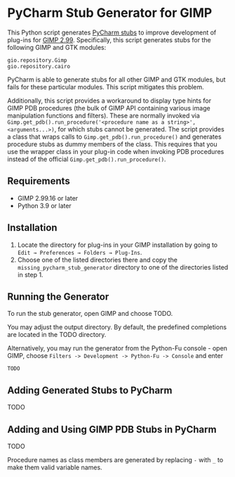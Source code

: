 # PyCharm Stub Generator for GIMP

This Python script generates [PyCharm stubs](https://www.jetbrains.com/help/pycharm/stubs.html) to improve development of plug-ins for [GIMP 2.99](https://www.gimp.org/downloads/devel/). Specifically, this script generates stubs for the following GIMP and GTK modules:

    gio.repository.Gimp
    gio.repository.cairo


PyCharm is able to generate stubs for all other GIMP and GTK modules, but fails for these particular modules. This script mitigates this problem.

Additionally, this script provides a workaround to display type hints for GIMP PDB procedures (the bulk of GIMP API containing various image manipulation functions and filters). These are normally invoked via `Gimp.get_pdb().run_procedure('<procedure name as a string>', <arguments...>)`, for which stubs cannot be generated. The script provides a class that wraps calls to `Gimp.get_pdb().run_procedure()` and generates procedure stubs as dummy members of the class. This requires that you use the wrapper class in your plug-in code when invoking PDB procedures instead of the official `Gimp.get_pdb().run_procedure()`.


## Requirements

* GIMP 2.99.16 or later
* Python 3.9 or later


## Installation

1. Locate the directory for plug-ins in your GIMP installation by going to `Edit → Preferences → Folders → Plug-Ins`.
2. Choose one of the listed directories there and copy the `missing_pycharm_stub_generator` directory to one of the directories listed in step 1.


## Running the Generator

To run the stub generator, open GIMP and choose TODO.

You may adjust the output directory.
By default, the predefined completions are located in the TODO directory.

Alternatively, you may run the generator from the Python-Fu console - open GIMP, choose `Filters -> Development -> Python-Fu -> Console` and enter

    TODO


## Adding Generated Stubs to PyCharm

TODO


## Adding and Using GIMP PDB Stubs in PyCharm

TODO

Procedure names as class members are generated by replacing `-` with `_` to make them valid variable names.
